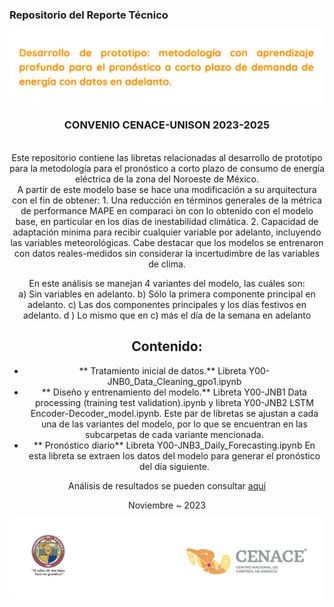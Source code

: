 

### Repositorio del Reporte Técnico 


<div align="center">  
  <img src="https://github.com/yanhmada/Biociencias_2023/blob/6fea1932a416d32d2df1a5db0691ac795686db06/Mycorrhiza/title.png"
</div>
</summary>


### CONVENIO CENACE-UNISON 2023-2025
<br>
Este repositorio contiene las libretas relacionadas al desarrollo de prototipo para la metodología para el pronóstico a corto plazo de consumo de energía eléctrica de la zona del Noroeste de México.
<br>
A partir de este modelo base se hace una modificación a su arquitectura con el fin de obtener:
1. Una reducción en términos generales de la métrica de performance MAPE en comparaci ́on con lo obtenido con el modelo base, en particular en los días de inestabilidad climática.
2. Capacidad de adaptación mínima para recibir cualquier variable por adelanto, incluyendo las variables meteorológicas. Cabe destacar que los modelos se entrenaron con datos reales-medidos sin considerar la incertudimbre de las variables de clima. 

En este análisis se manejan 4 variantes del modelo, las cuáles son:
<br>
a) Sin variables en adelanto.
b) Sólo la primera componente principal en adelanto.
c) Las dos componentes principales y los días festivos en adelanto.
d ) Lo mismo que en c) más el día de la semana en adelanto
<br>
## Contenido:
- ** Tratamiento inicial de datos.** Libreta Y00-JNB0_Data_Cleaning_gpo1.ipynb
- ** Diseño y entrenamiento del modelo.** Libreta Y00-JNB1 Data processing (training test validation).ipynb y libreta Y00-JNB2 LSTM Encoder-Decoder_model.ipynb. Este par de libretas se ajustan a cada una de las variantes del modelo, por lo que se encuentran en las subcarpetas de cada variante mencionada.
- ** Pronóstico diario** Libreta Y00-JNB3_Daily_Forecasting.ipynb En esta libreta se extraen los datos del modelo para generar el pronóstico del día siguiente.

Análisis de resultados se pueden consultar [aquí](https://2023fmodel.streamlit.app/)

Noviembre ~ 2023

<div align="center">
  <img src="https://github.com/yanhmada/Biociencias_2023/blob/6fea1932a416d32d2df1a5db0691ac795686db06/Mycorrhiza/bottom_cenace.png">
</div>
</summary>
